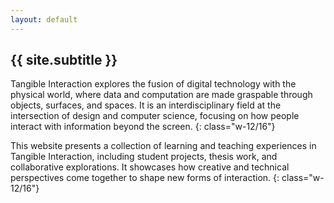 ```yaml
---
layout: default
---
```


## {{ site.subtitle }}

Tangible Interaction explores the fusion of digital technology with the physical world, where data and computation are made graspable through objects, surfaces, and spaces. It is an interdisciplinary field at the intersection of design and computer science, focusing on how people interact with information beyond the screen.
{: class="w-12/16"}

This website presents a collection of learning and teaching experiences in Tangible Interaction, including student projects, thesis work, and collaborative explorations. It showcases how creative and technical perspectives come together to shape new forms of interaction.
{: class="w-12/16"}
